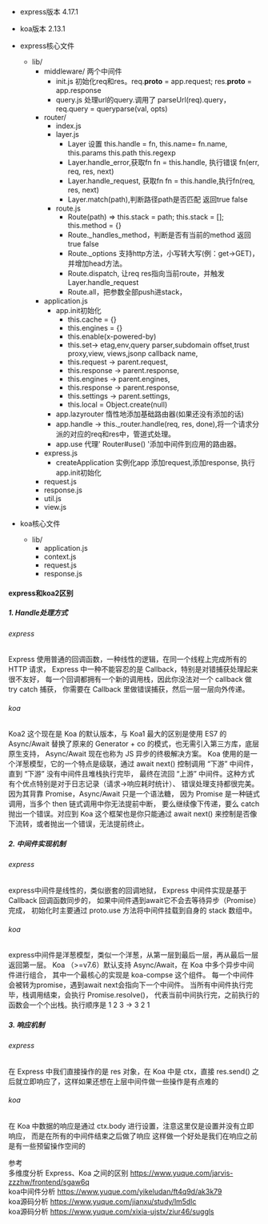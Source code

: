 - express版本 4.17.1
- koa版本 2.13.1


- express核心文件
    - lib/
        - middleware/ 两个中间件
            - init.js 初始化req和res。req.__proto__ = app.request; res.__proto__ = app.response
            - query.js  处理url的query.调用了 parseUrl(req).query，req.query = queryparse(val, opts)
        - router/
            - index.js
            - layer.js
                - Layer 设置 this.handle = fn, this.name= fn.name, this.params this.path this.regexp 
                - Layer.handle_error,获取fn fn = this.handle, 执行错误 fn(err, req, res, next)
                - Layer.handle_request, 获取fn fn = this.handle,执行fn(req, res, next)
                - Layer.match(path),判断路径path是否匹配 返回true false
            - route.js
                - Route(path) => this.stack = path; this.stack = []; this.method = {}
                - Route._handles_method，判断是否有当前的method 返回true false
                - Route._options 支持http方法，小写转大写(例：get->GET)，并增加head方法。
                - Route.dispatch, 让req res指向当前route，并触发 Layer.handle_request
                - Route.all，把参数全部push进stack，
        - application.js
            - app.init初始化
                - this.cache = {}
                - this.engines = {}
                - this.enable(x-powered-by)
                - this.set-> etag,env,query parser,subdomain offset,trust proxy,view, views,jsonp callback name,
                - this.request -> parent.request,
                - this.response -> parent.response,
                - this.engines -> parent.engines,
                - this.response -> parent.response,
                - this.settings -> parent.settings,
                - this.local = Object.create(null)
            - app.lazyrouter 惰性地添加基础路由器(如果还没有添加的话)
            - app.handle -> this._router.handle(req, res, done),将一个请求分派的对应的req和res中，管道式处理。
            - app.use 代理' Router#use() '添加中间件到应用的路由器。
        - express.js
            - createApplication 实例化app 添加request,添加response, 执行app.init初始化
        - request.js
        - response.js
        - util.js
        - view.js
        
- koa核心文件
    - lib/
        - application.js
        - context.js
        - request.js
        - response.js
        
  
#### express和koa2区别
##### 1. Handle处理方式
###### express
Express 使用普通的回调函数，一种线性的逻辑，在同一个线程上完成所有的 HTTP 请求，
Express 中一种不能容忍的是 Callback，特别是对错捕获处理起来很不友好，
每一个回调都拥有一个新的调用栈，因此你没法对一个 callback 做 try catch 捕获，
你需要在 Callback 里做错误捕获，然后一层一层向外传递。
###### koa
Koa2 这个现在是 Koa 的默认版本，与 Koa1 最大的区别是使用 ES7 的 Async/Await 
替换了原来的 Generator + co 的模式，也无需引入第三方库，底层原生支持，
Async/Await 现在也称为 JS 异步的终极解决方案。
Koa 使用的是一个洋葱模型，它的一个特点是级联，通过 await next() 
控制调用 “下游” 中间件，直到 “下游” 没有中间件且堆栈执行完毕，
最终在流回 “上游” 中间件。这种方式有个优点特别是对于日志记录（请求->响应耗时统计）、
错误处理支持都很完美。
因为其背靠 Promise，Async/Await 只是一个语法糖，
因为 Promise 是一种链式调用，当多个 then 链式调用中你无法提前中断，
要么继续像下传递，要么 catch 抛出一个错误。对应到 Koa 这个框架也是你只能通过 await next() 
来控制是否像下流转，或者抛出一个错误，无法提前终止。
##### 2. 中间件实现机制
###### express
express中间件是线性的，类似嵌套的回调地狱，
Express 中间件实现是基于 Callback 回调函数同步的，
如果中间件遇到await它不会去等待异步（Promise）完成，
初始化时主要通过 proto.use 方法将中间件挂载到自身的 stack 数组中。
###### koa
express中间件是洋葱模型，类似一个洋葱，从第一层到最后一层，再从最后一层返回第一层。
Koa （>=v7.6）默认支持 Async/Await，在 Koa 中多个异步中间件进行组合，
其中一个最核心的实现是 koa-compse 这个组件。
每一个中间件会被转为promise，遇到await next会指向下一个中间件。
当所有中间件执行完毕，栈调用结束，会执行 Promise.resolve()，
代表当前中间执行完，之前执行的函数会一个个出栈。执行顺序是 1 2 3 -> 3 2 1

##### 3. 响应机制
###### express
在 Express 中我们直接操作的是 res 对象，在 Koa 中是 ctx，直接
 res.send() 之后就立即响应了，这样如果还想在上层中间件做一些操作是有点难的
###### koa
在 Koa 中数据的响应是通过 ctx.body 进行设置，注意这里仅是设置并没有立即响应，
而是在所有的中间件结束之后做了响应
这样做一个好处是我们在响应之前是有一些预留操作空间的


参考  
多维度分析 Express、Koa 之间的区别  https://www.yuque.com/jarvis-zzzhw/frontend/sgaw6q  
koa中间件分析  https://www.yuque.com/yikeludan/ft4q9d/ak3k79  
koa源码分析  https://www.yuque.com/jianxu/study/lm5dlc   
koa源码分析  https://www.yuque.com/xixia-ujstx/ziur46/suggls

   

